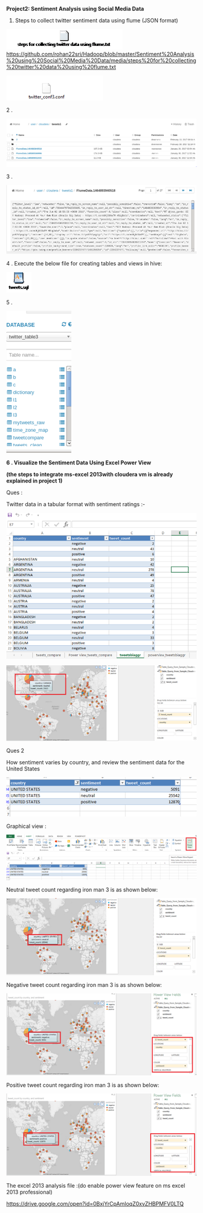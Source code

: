 **Project2: Sentiment Analysis using Social Media Data**

1.  Steps to collect twitter sentiment data using flume (JSON format)

![SnapShot](https://raw.githubusercontent.com/rohan22sri/Hadoop/master/Sentiment%20Analysis%20using%20Social%20Media%20Data/media/image1.bmp)
https://github.com/rohan22sri/Hadoop/blob/master/Sentiment%20Analysis%20using%20Social%20Media%20Data/media/steps%20for%20collecting%20twitter%20data%20using%20flume.txt



![SnapShot](https://github.com/rohan22sri/Hadoop/blob/master/Sentiment%20Analysis%20using%20Social%20Media%20Data/media/Capture.PNG)

2 .

![SnapShot](https://raw.githubusercontent.com/rohan22sri/Hadoop/master/Sentiment%20Analysis%20using%20Social%20Media%20Data/media/image3.png)

3 .

![SnapShot](https://raw.githubusercontent.com/rohan22sri/Hadoop/master/Sentiment%20Analysis%20using%20Social%20Media%20Data/media/image4.png)

4 . Execute the below file for creating tables and views in hive:

![SnapShot](https://raw.githubusercontent.com/rohan22sri/Hadoop/master/Sentiment%20Analysis%20using%20Social%20Media%20Data/media/image5.bmp)

5 .

![SnapShot](https://raw.githubusercontent.com/rohan22sri/Hadoop/master/Sentiment%20Analysis%20using%20Social%20Media%20Data/media/image6.png)

**6 . Visualize the Sentiment Data Using Excel Power View**

**(the steps to integrate ms-excel 2013with cloudera vm is already explained in
project 1)**

Ques :

Twitter data in a tabular format with sentiment ratings :-

![SnapShot](https://raw.githubusercontent.com/rohan22sri/Hadoop/master/Sentiment%20Analysis%20using%20Social%20Media%20Data/media/image7.png)

![SnapShot](https://raw.githubusercontent.com/rohan22sri/Hadoop/master/Sentiment%20Analysis%20using%20Social%20Media%20Data/media/image8.png)

Ques 2

How sentiment varies by country, and review the sentiment data for the United
States

![SnapShot](https://raw.githubusercontent.com/rohan22sri/Hadoop/master/Sentiment%20Analysis%20using%20Social%20Media%20Data/media/image9.png)

Graphical view :

![SnapShot](https://raw.githubusercontent.com/rohan22sri/Hadoop/master/Sentiment%20Analysis%20using%20Social%20Media%20Data/media/image10.png)

Neutral tweet count regarding iron man 3 is as shown below:

![SnapShot](https://raw.githubusercontent.com/rohan22sri/Hadoop/master/Sentiment%20Analysis%20using%20Social%20Media%20Data/media/image11.png)

Negative tweet count regarding iron man 3 is as shown below:

![SnapShot](https://raw.githubusercontent.com/rohan22sri/Hadoop/master/Sentiment%20Analysis%20using%20Social%20Media%20Data/media/image12.png)

Positive tweet count regarding iron man 3 is as shown below:

![SnapShot](https://raw.githubusercontent.com/rohan22sri/Hadoop/master/Sentiment%20Analysis%20using%20Social%20Media%20Data/media/image13.png)

The excel 2013 analysis file :(do enable power view feature on ms excel 2013 professional)

https://drive.google.com/open?id=0BxjYrCpAmIoqZ0xvZHBPMFV0LTQ
